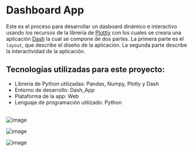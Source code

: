 # Dashboard App

Este es el proceso para desarrollar un dasboard dinámico e interactivo usando los recursos de la librería de [Plottly](https://plotly.com/python/) con los cuales se creara una aplicación [Dash](https://dash.plotly.com/) la cual se compone de dos partes. La primera parte es el `layout`, que describe el diseño de la aplicación. La segunda parte describe la interactividad de la aplicación.

## Tecnologías utilizadas para este proyecto:<br/>
- Libreria de Python utilizadas: Pandas, Numpy, Plotly y Dash<br>
- Entorno de desarrollo: Dash_App <br/>
- Plataforma de la app: Web <br/>
- Lenguaje de programación utilizado: Python <br/> <br/>

![image](https://github.com/user-attachments/assets/ac52cccc-66a4-4c6e-9819-4d8fc7709f69)

![image](https://github.com/user-attachments/assets/a8652e2c-f012-4900-8d85-870f8124bb89)


![image](https://github.com/Yoel-Gasca/Dashboard_App/assets/83617933/41c56a92-0aca-490b-960e-180e3fae1753)
